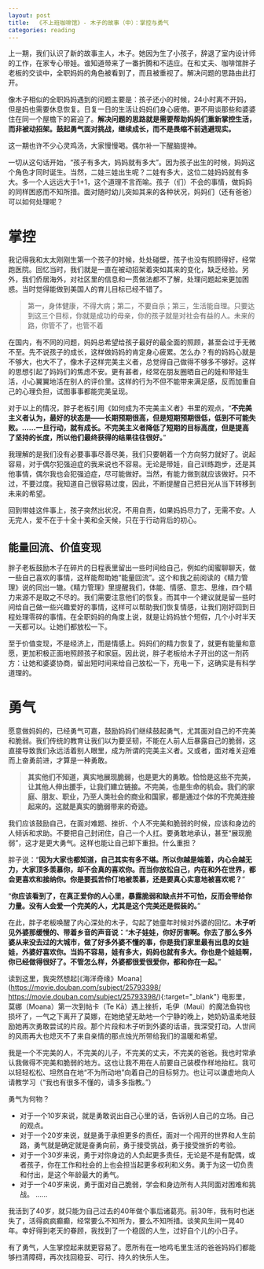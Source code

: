 ```yaml
---
layout: post
title:  《不上班咖啡馆》- 木子的故事（中）：掌控与勇气
categories: reading
---
```


上一期，我们认识了新的故事主人，木子。她因为生了小孩子，辞退了室内设计师的工作，在家专心带娃。谁知道带来了一番折腾和不适应。在和丈夫、咖啡馆胖子老板的交谈中，全职妈妈的角色被看到了，而且被重视了。解决问题的思路由此打开。

像木子相似的全职妈妈遇到的问题主要是：孩子还小的时候，24小时离不开妈，但是妈也需要休息恢复。日复一日的生活让妈妈们身心疲倦。更不用谈那些和婆婆住在同一个屋檐下的窘迫了。**解决问题的思路就是需要帮助妈妈们重新掌控生活，而非被动招架。鼓起勇气面对挑战，继续成长，而不是畏缩不前逃避现实。**

这一期也许不少心灵鸡汤，大家慢慢喝。偶尔补一下醒脑提神。

一切从这句话开始，“孩子有多大，妈妈就有多大”。因为孩子出生的时候，妈妈这个角色才同时诞生。当然，二娃三娃出生呢？二娃有多大，这位二娃妈妈就有多大。多一个人远远大于1+1，这个道理不言而喻。孩子（们）不会的事情，做妈妈的同样困惑而不知所措。面对随时幼儿突如其来的各种状况，妈妈们（还有爸爸）可以如何处理呢？

# 掌控

我记得我和太太刚刚生第一个孩子的时候，处处碰壁，孩子也没有照顾得好，经常跑医院。回忆当时，我们就是一直在被动招架着突如其来的变化，缺乏经验。另外，我们侨居海外，对社区里的信息和一贯做法都不了解，处理问题起来更加困惑。当时觉得能做到美国人的育儿目标已经不错了。

> 第一，身体健康，不得大病；第二，不要自杀；第三，生活能自理。只要达到这三个目标，你就是成功的母亲，你的孩子就是对社会有益的人。未来的路，你管不了，也管不着

在国内，有不同的问题，妈妈总希望给孩子最好的最全面的照顾，甚至会过于无微不至。先不说孩子的成长，这样做妈妈的肯定身心疲累。怎么办？有的妈妈心就是不够大，也大不了，像木子这样完美主义者，总觉得自己做得不够多不够好。这样的思想引起了妈妈们的焦虑不安。更有甚者，经常在朋友圈晒自己的娃和带娃生活，小心翼翼地活在别人的评价里。这样的行为不但不能带来满足感，反而加重自己的心理负担，试图事事都能完美呈现。

对于以上的情况，胖子老板引用《如何成为不完美主义者》书里的观点，“**不完美主义者认为，最好的状态是——长期预期很高，但是短期预期很低，低到不可能失败。……一旦行动，就有成长。不完美主义者降低了短期的目标高度，但是提高了坚持的长度，所以他们最终获得的结果往往很好。**” 

我理解的是我们没有必要事事尽善尽美，我们只要朝着一个方向努力就好了。说起容易，对于偶尔犯强迫症的我来说也不容易。无论是带娃，自己训练跑步，还是其他事情，偶尔我也会犯强迫症，尽可能做好。当然，有能力做到就应该做好。只不过，不要过度。我知道自己很容易过度，因此，不断提醒自己把目光从当下转移到未来的希望。

回到带娃这件事上，孩子突然出状况，不用自责，如果妈妈尽力了，无需不安。人无完人，爱不在于十全十美和全天候，只在于行动背后的初心。

## 能量回流、价值变现

胖子老板鼓励木子在碎片的日程表里留出一些时间给自己，例如约闺蜜聊聊天，做一些自己喜欢的事情，这样能帮助她“能量回流”。这个和我之前阅读的《精力管理》说的同出一辙。《精力管理》里提醒我们，体能、情感、意志、思维，四个精力来源不是取之不尽的。我们需要注意他们的恢复。而其中一个建议就是留一些时间给自己做一些兴趣爱好的事情，这样可以帮助我们恢复情感，让我们刚好回到日程处理零碎的事情。在全职妈妈的角度上说，就是让妈妈放个短假，几个小时半天一天都可以。让她们都放松一下。

至于价值变现，不是经济上，而是情感上。妈妈们的精力恢复了，就更有能量和意愿，更加积极正面地照顾孩子和家庭。因此说，胖子老板给木子开出的这一剂药方：让她和婆婆协商，留出短时间来给自己放松一下，充电一下，这确实是有科学道理的。

# 勇气

愿意做妈妈的，已经勇气可嘉，鼓励妈妈们继续鼓起勇气，尤其面对自己的不完美和脆弱。我们传统的教育让我们以为要坚韧，不能在人前人后暴露自己的脆弱，这直接导致我们永远活着别人眼里，成为所谓的完美主义者。又或者，面对难关迎难而上奋勇前进，才算是一种勇敢。

> **其实他们不知道，真实地展现脆弱，也是更大的勇敢。恰恰是这些不完美，让其他人伸出援手，让我们建立链接。不完美，也是生命的机会。我们的家庭、朋友、职业，乃至人类社会的商业和国家，都是通过个体的不完美连接起来的。这就是真实的脆弱带来的奇迹。**

我们应该鼓励自己，在面对难题、挫折、个人不完美和脆弱的时候，应该和身边的人倾诉和求助。不要把自己封闭住，自己一个人扛。要勇敢地承认，甚至“展现脆弱”，这才是更大勇气。这样也能让自己卸下重担。什么重担？

胖子说：“**因为大家也都知道，自己其实有多不堪。所以你越是端着，内心会越无力，大家顶多羡慕你，却不会真的喜欢你。而当你放松自己，内在和外在世界，都会更喜欢和接纳你。你是要孤苦伶仃地被羡慕，还是要真心实意地被喜欢呢？**”

“**你应该看到了，在真正爱你的人心里，暴露脆弱和缺点并不可怕，反而会带给你力量。没有人会爱一个完美的人，尤其是这个完美还是假装的。**”

在此，胖子老板唤醒了内心深处的木子，勾起了她童年时候对外婆的回忆。**木子听见外婆那缓慢的、带着乡音的声音说：**“**木子娃娃，你好厉害啊。你去了那么多外婆从来没去过的大城市，做了好多外婆不懂的事，你是我们家里最有出息的女娃娃，外婆好喜欢你。当妈不容易，娃有多大，妈妈也就有多大。你也是个娃娃啊，你已经做得很好了。不管怎么样，外婆都很爱很爱你，都和你在一起。**”

读到这里，我突然想起[《海洋奇缘》Moana](https://movie.douban.com/subject/25793398/
https://movie.douban.com/subject/25793398/){:target="_blank"} 电影里，莫娜（Moana）第一次到帖卡（Te Kā）遇上挫折，毛伊（Maui）的魔法鱼钩也损坏了，一气之下离开了莫娜，在她绝望无助地一个宁静的晚上，她奶奶温柔地鼓励她再次勇敢尝试的片段。那个片段和木子听到外婆的话语，我深受打动。人世间的风雨再大也熄灭不了来自亲情的那点烛光所带给我们的温暖和希望。

我是一个不完美的人，不完美的儿子，不完美的丈夫，不完美的爸爸。我也时常承认我做得不完美和脆弱的地方。这也让我不用在人前要自己装模作样地抬杠。我可以轻轻松松、坦然自在地“不为所动地”向着自己的目标努力。也让可以谦虚地向人请教学习（“我也有很多不懂的，请多多指教。”）

勇气为何物？
- 对于一个10岁来说，就是勇敢说出自己心里的话，告诉别人自己的立场。自己的观点。
- 对于一个20岁来说，就是勇于承担更多的责任，面对一个闯开的世界和人生前路，勇气就是确定就是奋勇向前，勇于接受挑战，勇于接受挫折的考验。
- 对于一个30岁来说，勇于对你身边的人负起更多责任，无论是不是有配偶，或者孩子，你在工作和社会的上也会担当起更多权利和义务。勇于为这一切负责和付出，是这个年龄最大的勇气。
- 对于一个40岁来说，勇于面对自己脆弱，学会和身边所有人共同面对困难和挑战。
……

我活到了40岁，就只能为自己过去的40年做个事后诸葛亮。前30年，我有时也迷失了，活得疯疯癫癫，经常要么不知所为，要么不知所措。谈笑风生间一晃40年。幸好得到老天的眷顾，我找到了一个稳固的人生，过好自个儿的小日子。

有了勇气，人生掌控起来就更容易了。愿所有在一地鸡毛里生活的爸爸妈妈们都能够扫清障碍，再次找回稳妥、可行、持久的快乐人生。

<!--stackedit_data:
eyJoaXN0b3J5IjpbODc3MDA2OTM3LC04MjQwNjUxMTBdfQ==
-->